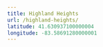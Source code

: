 ```yaml
---
title: Highland Heights
url: /highland-heights/
latitude: 41.630937100000004
longitude: -83.58691280000001
---
```

